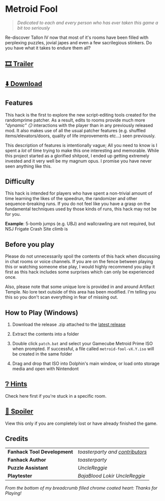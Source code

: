 # Metroid Fool

> *Dedicated to each and every person who has ever taken this game a bit too seriously*

Re-discover Tallon IV now that most of it's rooms have been filled with perplexing puzzles, jovial japes and even a few sacrilegious stinkers. Do you have what it takes to endure them all?

## [🎞️ Trailer](https://youtu.be/gRhfCjEgMKI)

## [⬇️ Download](https://github.com/toasterparty/metroid-fool/releases)

## Features

This hack is the first to explore the new script-editing tools created for the randomprime patcher. As a result, edits to rooms provide much more *"dynamic" 😏* interactions with the player than in any previously released mod. It also makes use of all the usual patcher features (e.g. shuffled items/elevators/doors, quality of life improvements etc...) seen previously.

This description of features is intentionally vague; All you need to know is I spent a *lot* of time trying to make this one interesting and memorable. While this project started as a glorified shitpost, I ended up getting extremely invested and it very well be my magnum opus. I promise you have never seen anything like this.

## Difficulty

This hack is intended for players who have spent a non-trivial amount of time learning the likes of the speedrun, the randomizer and other sequence-breaking runs. If you do not feel like you have a grasp on the fundamental techniques used by those kinds of runs, this hack may not be for you.

**Example**: 5-bomb jumps (e.g. UBJ) and wallcrawling are not required, but NSJ Frigate Crash Site climb is

## Before you play

Please do not unnecessarily spoil the contents of this hack when discussing in chat rooms or voice channels. If you are on the fence between playing this or watching someone else play, I would highly recommend you play it first as this hack includes some surprises which can only be experienced once.

Also, please note that some unique lore is provided in and around Artifact Temple. No lore text outside of this area has been modified. I'm telling you this so you don't scan everything in fear of missing out.

## How to Play (Windows)

1. Download the release .zip attached to the [latest release](https://github.com/toasterparty/metroid-fool/releases)

2. Extract the contents into a folder

3. Double click `patch.bat` and select your Gamecube Metroid Prime ISO when prompted. If successful, a file called `metroid-fool-vX.Y.iso` will be created in the same folder

4. Drag and drop that ISO into Dolphin's main window, or load onto storage media and open with Nintendont

## [❔ Hints](./hints.md)

Check here first if you're stuck in a specific room.

## [🙈 Spoiler](./spoiler.md)

View this only if you are completely lost or have already finished the game.

## Credits
|  |  |
-------|------------------
| **Fanhack Tool Development** | *toasterparty and [contributors](https://github.com/randovania/randomprime/graphs/contributors)* |
| **Fanhack Author** | *toasterparty* |
| **Puzzle Assistant** | *UncleReggie* |
| **Playtester** | *BajaBlood Lokir UncleReggie* |

*From the bottom of my breadcrumb filled chrome coated heart: Thanks for Playing!*
